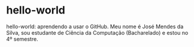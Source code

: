 # hello-world
hello-world: aprendendo a usar o GitHub.
Meu nome é José Mendes da Silva, sou estudante de Ciência da Computação  (Bacharelado) e estou no 4º semestre.
